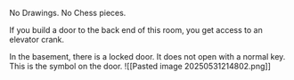 No Drawings.
No Chess pieces.

If you build a door to the back end of this room, you get access to an elevator crank.

In the basement, there is a locked door. It does not open with a normal key. This is the symbol on the door.
![[Pasted image 20250531214802.png]]